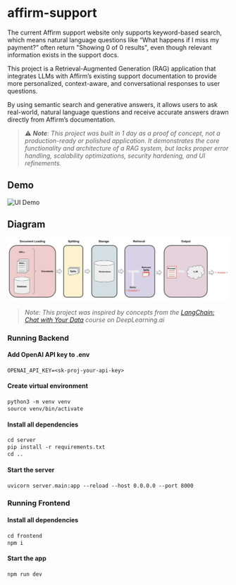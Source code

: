 # affirm-support
The current Affirm support website only supports keyword-based search, which means natural language questions like “What happens if I miss my payment?” often return "Showing 0 of 0 results", even though relevant information exists in the support docs.

This project is a Retrieval-Augmented Generation (RAG) application that integrates LLMs with Affirm’s existing support documentation to provide more personalized, context-aware, and conversational responses to user questions.

By using semantic search and generative answers, it allows users to ask real-world, natural language questions and receive accurate answers drawn directly from Affirm’s documentation.
> ⚠️ _**Note**: This project was built in 1 day as a proof of concept, not a production-ready or polished application. It demonstrates the core functionality and architecture of a RAG system, but lacks proper error handling, scalability optimizations, security hardening, and UI refinements._

## Demo
![UI Demo](https://github.com/dzinkiv/affirm-support/blob/ee624bdbd96d205b0a94a60bca2497de23554af0/resources/ui_demo.gif?raw=true)

## Diagram
![Affirm Support Flow Diagram](resources/flow.jpeg)
> _Note: This project was inspired by concepts from the [LangChain: Chat with Your Data](https://learn.deeplearning.ai/courses/langchain-chat-with-your-data) course on DeepLearning.ai_

### Running Backend
#### Add OpenAI API key to .env
```
OPENAI_API_KEY=<sk-proj-your-api-key>
```

#### Create virtual environment
```
python3 -m venv venv
source venv/bin/activate
```
#### Install all dependencies
```
cd server
pip install -r requirements.txt
cd ..
```
#### Start the server
```
uvicorn server.main:app --reload --host 0.0.0.0 --port 8000
```

### Running Frontend
#### Install all dependencies
```
cd frontend
npm i
```
#### Start the app
```
npm run dev
```
